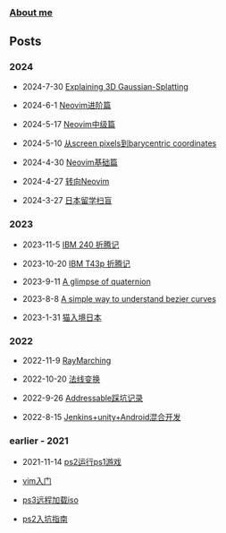 
### [About me](https://waizui.github.io/about.html)

## Posts  

### 2024

* 2024-7-30 [Explaining 3D Gaussian-Splatting](https://waizui.github.io/posts/gaussian_splatting/gaussian_splatting.html)

* 2024-6-1 [Neovim进阶篇](https://waizui.github.io/posts/nvim_advanced/nvim_advanced.html)

* 2024-5-17 [Neovim中级篇](https://waizui.github.io/posts/nvim_intermediate/nvim_intermediate.html)

* 2024-5-10 [从screen pixels到barycentric coordinates](https://waizui.github.io/posts/barycentric/barycentric.html)

* 2024-4-30 [Neovim基础篇](https://waizui.github.io/posts/nvim_basic/nvim_basic.html)

* 2024-4-27 [转向Neovim](https://waizui.github.io/posts/move_to_nvim/move_to_nvim.html)

* 2024-3-27 [日本留学扫盲](https://waizui.github.io/posts/japan_study/japan_study.html)

### 2023

* 2023-11-5 [IBM 240 折腾记](https://waizui.github.io/posts/ibm_240/ibm_240.html)

* 2023-10-20 [IBM T43p 折腾记](https://waizui.github.io/posts/ibm_t43/ibm_t43.html)

* 2023-9-11 [A glimpse of quaternion](https://waizui.github.io/a_glimpse_of_quaternion/a_glimpse_of_quaternion.html)

* 2023-8-8 [A simple way to understand bezier curves](https://waizui.github.io/bezier_curves/a_simple_way_to_understand_bezier_curves.html)  

* 2023-1-31 [猫入境日本](https://waizui.github.io/others/pet/catToJapan/pets.html)  


### 2022

* 2022-11-9 [RayMarching](https://waizui.github.io/ray_marching/ray_marching.html)  

* 2022-10-20 [法线变换](https://waizui.github.io/normalTransform/normalTransform.html)  

* 2022-9-26 [Addressable踩坑记录](https://waizui.github.io/Addressable_issues.html)  

* 2022-8-15 [Jenkins+unity+Android混合开发](https://waizui.github.io/unity+jenkins+android.html)  

### earlier - 2021

* 2021-11-14 [ps2运行ps1游戏](https://waizui.github.io/popstartTutor.html)

* [vim入门](https://waizui.github.io/vimTutor/vimTutor.html)

* [ps3远程加载iso](https://waizui.github.io/ps3netsrvTutor.html)

* [ps2入坑指南](https://waizui.github.io/ps2guide/ps2guide.html)
